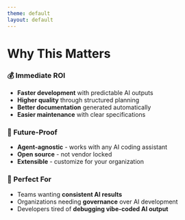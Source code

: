 ```yaml
---
theme: default
layout: default
---
```


# Why This Matters

### 💰 Immediate ROI
- **Faster development** with predictable AI outputs
- **Higher quality** through structured planning
- **Better documentation** generated automatically
- **Easier maintenance** with clear specifications

### 🔮 Future-Proof
- **Agent-agnostic** - works with any AI coding assistant
- **Open source** - not vendor locked
- **Extensible** - customize for your organization

### 🎯 Perfect For
- Teams wanting **consistent AI results**
- Organizations needing **governance** over AI development
- Developers tired of **debugging vibe-coded AI output**
